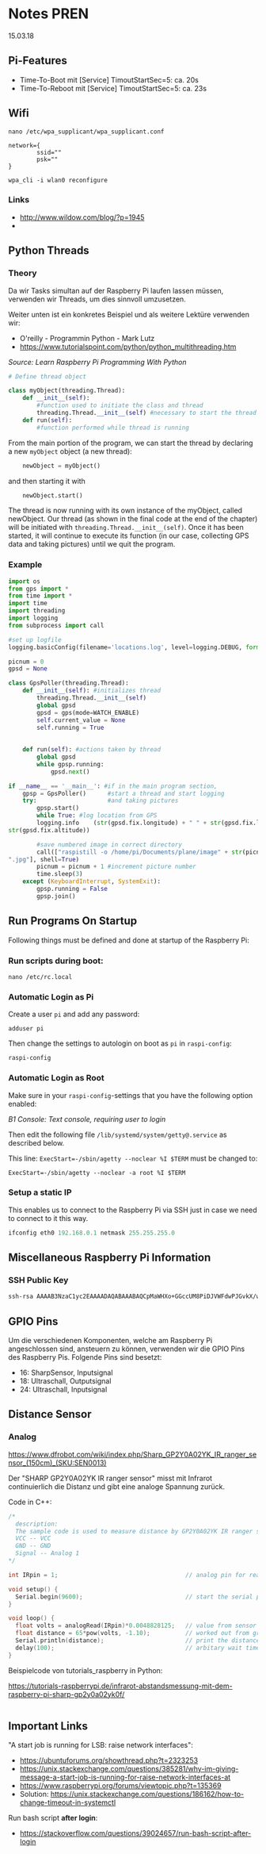 # Notes PREN

15.03.18

## Pi-Features

* Time-To-Boot mit [Service] TimoutStartSec=5: ca. 20s
* Time-To-Reboot mit [Service] TimoutStartSec=5: ca. 23s

## Wifi

`nano /etc/wpa_supplicant/wpa_supplicant.conf`

```shell
network={
        ssid=""
        psk=""
}
```

`wpa_cli -i wlan0 reconfigure`

### Links
* http://www.wildow.com/blog/?p=1945
* 

## Python Threads

### Theory
Da wir Tasks simultan auf der Raspberry Pi laufen lassen müssen, verwenden wir Threads, um dies sinnvoll umzusetzen.

Weiter unten ist ein konkretes Beispiel und als weitere Lektüre verwenden wir: 

* O'reilly - Programmin Python - Mark Lutz
* https://www.tutorialspoint.com/python/python_multithreading.htm

*Source: Learn Raspberry Pi Programming With Python*

```python
# Define thread object

class myObject(threading.Thread):
	def __init__(self):
 		#function used to initiate the class and thread
 		threading.Thread.__init__(self) #necessary to start the thread
 	def run(self):
 		#function performed while thread is running
```

From the main portion of the program, we can start the thread by declaring a new `myObject` object (a new thread):

```python
	newObject = myObject()
```

and then starting it with

```python
	newObject.start()
```

The thread is now running with its own instance of the myObject, called newObject. Our thread (as shown in the final code at the end of the chapter) will be initiated with `threading.Thread.__init__(self)`. Once it has been started, it will continue to execute its function (in our case, collecting GPS data and taking pictures) until we quit the program.

### Example

```python
import os
from gps import *
from time import *
import time
import threading
import logging
from subprocess import call

#set up logfile
logging.basicConfig(filename='locations.log', level=logging.DEBUG, format='%(message)s')

picnum = 0
gpsd = None

class GpsPoller(threading.Thread):
 	def __init__(self): #initializes thread
 		threading.Thread.__init__(self)
 		global gpsd
 		gpsd = gps(mode=WATCH_ENABLE)
 		self.current_value = None
 		self.running = True
 
 
 	def run(self): #actions taken by thread
 		global gpsd
 		while gpsp.running:
 			gpsd.next()

if __name__ == '__main__': #if in the main program section,
 	gpsp = GpsPoller() 		#start a thread and start logging
 	try: 					#and taking pictures
 		gpsp.start()
 		while True: #log location from GPS
 		logging.info	(str(gpsd.fix.longitude) + " " + str(gpsd.fix.latitude) + " " +
str(gpsd.fix.altitude))	

 		#save numbered image in correct directory
 		call(["raspistill -o /home/pi/Documents/plane/image" + str(picnum) +
".jpg"], shell=True)
 		picnum = picnum + 1 #increment picture number
 		time.sleep(3)
 	except (KeyboardInterrupt, SystemExit):
 		gpsp.running = False
 		gpsp.join()
```

## Run Programs On Startup

Following things must be defined and done at startup of the Raspberry Pi:

### Run scripts during boot:

`nano /etc/rc.local`


### Automatic Login as Pi

Create a user `pi` and add any password:

`adduser pi`

Then change the settings to autologin on boot as `pi` in `raspi-config`:

`raspi-config`

### Automatic Login as Root

Make sure in your `raspi-config`-settings that you have the following option enabled:

*B1 Console: Text console, requiring user to login*

Then edit the following file `/lib/systemd/system/getty@.service` as described below.

This line: `ExecStart=-/sbin/agetty --noclear %I $TERM` must be changed to:

`ExecStart=-/sbin/agetty --noclear -a root %I $TERM`



### Setup a static IP
This enables us to connect to the Raspberry Pi via SSH just in case we need to connect to it this way.

```python
ifconfig eth0 192.168.0.1 netmask 255.255.255.0
```

## Miscellaneous Raspberry Pi Information

### SSH Public Key

```sh
ssh-rsa AAAAB3NzaC1yc2EAAAADAQABAAABAQCpMaWHXo+GGccUM8PiDJVWFdwPJGvkX/wxnMP7hwWAyq0bqnry8GFJj6ZMzRcY4BsLjEroiqXZZ8ZQOw86ph59XIsIzAOb+ExRggWiQ7goPVpq/g7PQcO0AgUUBcAHNlwvGEyH1VDRxJsNy4e55nedR4wYqQ5vL198BJB2wTBfqGI+K3Rrlvyy2VeZhGmoSBYI542MT2JcgWrRNVdAkElq8urrcXoyoqkYxekhXpb4RflQgwjPKxdX+PdVokj3bRKCxBIxFlD4gAoGV44gyV0/eM+vuXqAvoHTVBrtC0HreTQ5x+mnwnW+2XHSjdXVEYklj18ZWX6z+DGtt/Zw3agL root@minibian
```

## GPIO Pins
Um die verschiedenen Komponenten, welche am Raspberry Pi angeschlossen sind, ansteuern zu können, verwenden wir die GPIO Pins des Raspberry Pis. Folgende Pins sind besetzt:

* 16: SharpSensor, Inputsignal
* 18: Ultraschall, Outputsignal
* 24: Ultraschall, Inputsignal

## Distance Sensor

### Analog
https://www.dfrobot.com/wiki/index.php/Sharp_GP2Y0A02YK_IR_ranger_sensor_(150cm)_(SKU:SEN0013)

Der "SHARP GP2Y0A02YK IR ranger sensor" misst mit Infrarot continuierlich die Distanz und gibt eine analoge Spannung zurück. 

Code in C++:
```c++
/*
  description:
  The sample code is used to measure distance by GP2Y0A02YK IR ranger sensor.
  VCC -- VCC
  GND -- GND
  Signal -- Analog 1    
*/

int IRpin = 1;                                    // analog pin for reading the IR sensor

void setup() {
  Serial.begin(9600);                             // start the serial port
}

void loop() {
  float volts = analogRead(IRpin)*0.0048828125;   // value from sensor * (5/1024) - if running 3.3.volts then change 5 to 3.3
  float distance = 65*pow(volts, -1.10);          // worked out from graph 65 = theretical distance / (1/Volts)
  Serial.println(distance);                       // print the distance
  delay(100);                                     // arbitary wait time.
}
```

Beispielcode von tutorials_raspberry in Python:

https://tutorials-raspberrypi.de/infrarot-abstandsmessung-mit-dem-raspberry-pi-sharp-gp2y0a02yk0f/
```python

```

## Important Links

"A start job is running for LSB: raise network interfaces": 

* https://ubuntuforums.org/showthread.php?t=2323253
* https://unix.stackexchange.com/questions/385281/why-im-giving-message-a-start-job-is-running-for-raise-network-interfaces-at
* https://www.raspberrypi.org/forums/viewtopic.php?t=135369
* Solution: https://unix.stackexchange.com/questions/186162/how-to-change-timeout-in-systemctl

Run bash script **after login**:

* https://stackoverflow.com/questions/39024657/run-bash-script-after-login